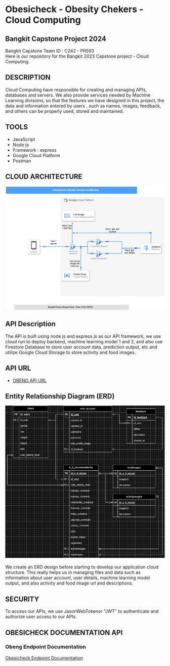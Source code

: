 # Obesicheck - Obesity Chekers - Cloud Computing
## Bangkit Capstone Project 2024

Bangkit Capstone Team ID : C242 - PR593 <br>
Here is our repository for the Bangkit 2023 Capstone project - Cloud Computing.

## DESCRIPTION
Cloud Computing have responsible for creating and managing APIs, databases and servers. We also provide services needed by Machine Learning divisions, so that the features we have designed in this project, the data and information entered by users , such as names, images, feedback, and others can be properly used, stored and maintained.

## TOOLS
- JavaScript
- Node js
- Framework : express
- Google Cloud Platform
- Postman


## CLOUD ARCHITECTURE
![OsicheckCloudArchitecture](https://github.com/adrielgian99/Bangkit-Capstone-C242-PR593/blob/b936fe0b18f337f859c5d695fb800e414844927e/assets/Obesicheck%20cloud%20architecture.jpg)

## API Description
The API is built using node js and express js as our API framework, we use cloud run to deploy backend, machine learning model 1 and 2, and also use Firestore Database to store user account data, prediction output, etc and utilize Google Cloud Storage to store activity and food images.
<br>
## API URL
- [OBENG API URL](https://obengapi-k7gfgy6coq-et.a.run.app)<br>

## Entity Relationship Diagram (ERD)
![Entity Relationship Diagram (ERD)](https://github.com/adrielgian99/Bangkit-Capstone-C242-PR593/blob/37c7ca53545d8624956285487c6252d10b665478/assets/Obesicheck%20ERD-Page-1.jpg)
<br>
<br>
We create an ERD design before starting to develop our application cloud structure. This really helps us in managing files and data such as information about user account, user details, machine learning model output, and also activity and food image url and descriptions.

## SECURITY
To access our APIs, we use JasonWebTokenor "JWT" to authenticate and authorize user access to our APIs.

## <a name="docum"></a>OBESICHECK DOCUMENTATION API
### Obeng Endpoint Documentation 
[Obesicheck Endpoint Documentation](https://documenter.getpostman.com/view/31276058/2sAYBbdox5)
